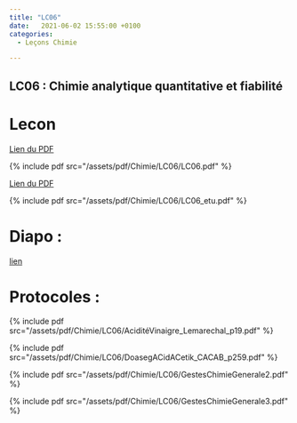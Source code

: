 ```yaml
---
title: "LC06"
date:   2021-06-02 15:55:00 +0100
categories:
  - Leçons Chimie

---
```


## LC06 : Chimie analytique quantitative et fiabilité

# Lecon

[Lien du PDF](/assets/pdf/Chimie/LC06/LC06.pdf)

{% include pdf src="/assets/pdf/Chimie/LC06/LC06.pdf" %}

[Lien du PDF](/assets/pdf/Chimie/LC06/LC06_etu.pdf)

{% include pdf src="/assets/pdf/Chimie/LC06/LC06_etu.pdf" %}


# Diapo : 

<a href="/assets/pdf/Chimie/LC06/LC06.pptx" download>lien</a>

# Protocoles :

{% include pdf src="/assets/pdf/Chimie/LC06/AciditéVinaigre_Lemarechal_p19.pdf" %}

{% include pdf src="/assets/pdf/Chimie/LC06/DoasegACidACetik_CACAB_p259.pdf" %}

{% include pdf src="/assets/pdf/Chimie/LC06/GestesChimieGenerale2.pdf" %}

{% include pdf src="/assets/pdf/Chimie/LC06/GestesChimieGenerale3.pdf" %}


